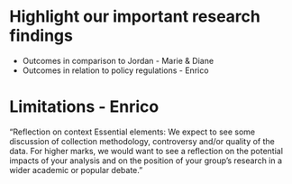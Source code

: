# Highlight our important research findings 
+ Outcomes in comparison to Jordan - Marie & Diane
+ Outcomes in relation to policy regulations - Enrico

# Limitations - Enrico

“Reflection on context
Essential elements: We expect to see some discussion of collection methodology, controversy and/or quality of the data.
For higher marks, we would want to see a reflection on the potential impacts of your analysis and on the position of your group’s research in a wider academic or popular debate.”
